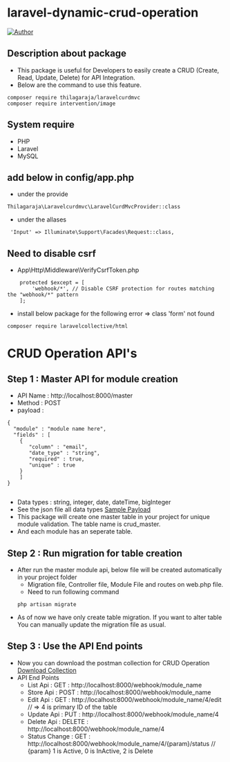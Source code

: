 # laravel-dynamic-crud-operation

[![Author](https://img.shields.io/badge/Author-Thilagaraja-blue.svg?style=flat-square)](https://github.com/thilakace)

## Description about package
* This package is useful for Developers to easily create a CRUD (Create, Read, Update, Delete) for API Integration.
* Below are the command to use this feature.
```
composer require thilagaraja/laravelcurdmvc 
composer require intervention/image
```
## System require
* PHP
* Laravel
* MySQL

## add below in config/app.php

* under the provide 
```
Thilagaraja\Laravelcurdmvc\LaravelCurdMvcProvider::class
```
* under the allases
```
 'Input' => Illuminate\Support\Facades\Request::class,
```
## Need to disable csrf 
* App\Http\Middleware\VerifyCsrfToken.php

```
    protected $except = [
        'webhook/*', // Disable CSRF protection for routes matching the "webhook/*" pattern
    ];
```
* install below package for the following error => class 'form' not found 
```
composer require laravelcollective/html
```

# CRUD Operation API's

## Step 1 : Master API for module creation 
* API Name : http://localhost:8000/master
* Method   : POST
* payload  :  

```
{
  "module" : "module name here",
  "fields" : [
    {
       "column" : "email",
       "date_type" : "string",
       "required" : true,
       "unique" : true
    }
    ]
}


```
* Data types : string, integer, date, dateTime, bigInteger
* See the json file all data types [Sample Payload](https://github.com/thilakace/laravelcrudmvc/blob/master/sample_module_create.json)
* This package will create one master table in your project for unique module validation. The table name is crud_master.
* And each module has an seperate table. 
## Step 2 : Run migration for table creation 
* After run the master module api, below file will be created automatically in your project folder
  - Migration file, Controller file, Module File and routes on web.php file.
  - Need to run following command 
  ```
  php artisan migrate
  ```
* As of now we have only create table migration. If you want to alter table You can manually update the migration file as usual.  
## Step 3 : Use the API End points  
* Now you can download the postman  collection for CRUD Operation   [Download Collection](https://github.com/thilakace/laravelcrudmvc/blob/master/Laravel-crud-mvc-collection.json)
* API End Points
  - List Api      :  GET   : http://localhost:8000/webhook/module_name
  - Store Api     :  POST  : http://localhost:8000/webhook/module_name
  - Edit Api      :  GET   : http://localhost:8000/webhook/module_name/4/edit   // => 4 is primary ID of the table
  - Update Api    :  PUT   : http://localhost:8000/webhook/module_name/4
  - Delete Api    : DELETE : http://localhost:8000/webhook/module_name/4
  - Status Change :   GET  : http://localhost:8000/webhook/module_name/4/{param}/status  // {param} 1 is Active, 0 is InActive, 2 is Delete 

  

